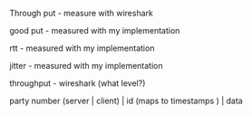 
Through put - measure with wireshark

good put - measured with my implementation

rtt - measured with my implementation

jitter - measured with my implementation

throughput - wireshark (what level?)



party number (server | client) | id (maps to timestamps ) | data








